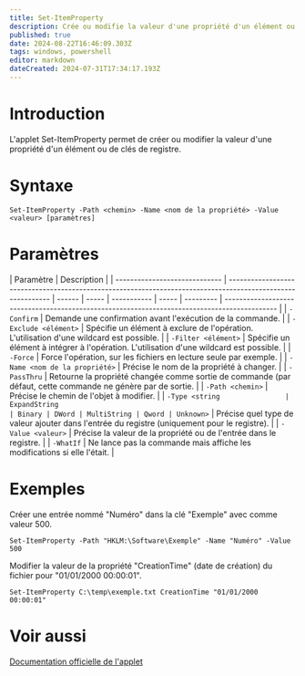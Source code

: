 ```yaml
---
title: Set-ItemProperty
description: Crée ou modifie la valeur d'une propriété d'un élément ou de clés de registre.
published: true
date: 2024-08-22T16:46:09.303Z
tags: windows, powershell
editor: markdown
dateCreated: 2024-07-31T17:34:17.193Z
---
```


# Introduction

L'applet Set-ItemProperty permet de créer ou modifier la valeur d'une propriété d'un élément ou de clés de registre.

# Syntaxe

`Set-ItemProperty -Path <chemin> -Name <nom de la propriété> -Value <valeur> [paramètres]`

# Paramètres

| Paramètre                     | Description                                                                                                 |
| ----------------------------- | ----------------------------------------------------------------------------------------------------------- | ------ | ----- | ----------- | ----- | --------- | -------------------------------------------------------------------------------------------- |
| `-Confirm`                    | Demande une confirmation avant l'exécution de la commande.                                                  |
| `-Exclude <élément>`          | Spécifie un élément à exclure de l'opération. L'utilisation d'une wildcard est possible.                    |
| `-Filter <élément>`           | Spécifie un élément à intégrer à l'opération. L'utilisation d'une wildcard est possible.                    |
| `-Force`                      | Force l'opération, sur les fichiers en lecture seule par exemple.                                           |
| `-Name <nom de la propriété>` | Précise le nom de la propriété à changer.                                                                   |
| `-PassThru`                   | Retourne la propriété changée comme sortie de commande (par défaut, cette commande ne génère par de sortie. |
| `-Path <chemin>`              | Précise le chemin de l'objet à modifier.                                                                    |
| `-Type <string                | ExpandString                                                                                                | Binary | DWord | MultiString | Qword | Unknown>` | Précise quel type de valeur ajouter dans l'entrée du registre (uniquement pour le registre). |
| `-Value <valeur>`             | Précise la valeur de la propriété ou de l'entrée dans le registre.                                          |
| `-WhatIf`                     | Ne lance pas la commande mais affiche les modifications si elle l'était.                                    |

# Exemples

Créer une entrée nommé "Numéro" dans la clé "Exemple" avec comme valeur 500.

`Set-ItemProperty -Path "HKLM:\Software\Exemple" -Name "Numéro" -Value 500`

Modifier la valeur de la propriété "CreationTime" (date de création) du fichier pour "01/01/2000 00:00:01".

`Set-ItemProperty C:\temp\exemple.txt CreationTime "01/01/2000 00:00:01"`

# Voir aussi

[Documentation officielle de l'applet](https://learn.microsoft.com/en-us/powershell/module/microsoft.powershell.management/set-itemproperty?view=powershell-7.4)
